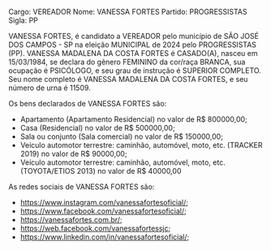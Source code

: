 Cargo: VEREADOR
Nome: VANESSA FORTES
Partido: PROGRESSISTAS
Sigla: PP

VANESSA FORTES, é candidato a VEREADOR pelo município de SÃO JOSÉ DOS CAMPOS - SP na eleição MUNICIPAL de 2024 pelo PROGRESSISTAS (PP).
VANESSA MADALENA DA COSTA FORTES é CASADO(A), nasceu em 15/03/1984, se declara do gênero FEMININO da cor/raça BRANCA, sua ocupação é PSICÓLOGO, e seu grau de instrução é SUPERIOR COMPLETO.
Seu nome completo é VANESSA MADALENA DA COSTA FORTES, e seu número de urna é 11509.

Os bens declarados de VANESSA FORTES são: 
- Apartamento (Apartamento Residencial) no valor de R$ 800000,00;
- Casa (Residencial) no valor de R$ 500000,00;
- Sala ou conjunto (Sala comercial) no valor de R$ 150000,00;
- Veículo automotor terrestre: caminhão, automóvel, moto, etc. (TRACKER 2019) no valor de R$ 90000,00;
- Veículo automotor terrestre: caminhão, automóvel, moto, etc. (TOYOTA/ETIOS 2013) no valor de R$ 40000,00

As redes sociais de VANESSA FORTES são:
- https://www.instagram.com/vanessafortesoficial/;
- https://www.facebook.com/vanessafortesoficial/;
- https://vanessafortes.com.br/;
- https://web.facebook.com/vanessafortessjc;
- https://www.linkedin.com/in/vanessafortesoficial/;